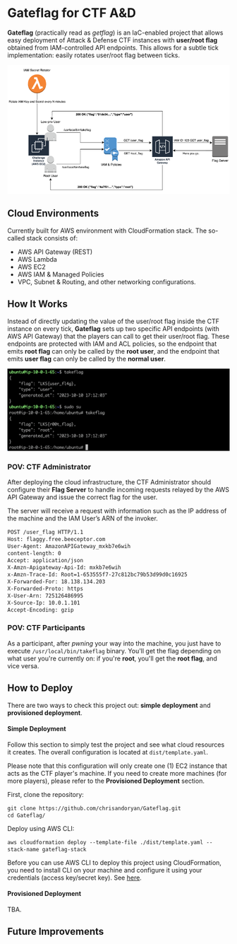 # Gateflag for CTF A&D
**Gateflag** (practically read as *getflag*) is an IaC-enabled project that allows easy deployment of Attack & Defense CTF instances with **user/root flag** obtained from IAM-controlled API endpoints. This allows for a subtle tick implementation: easily rotates user/root flag between ticks. 

![Getflag Diagram](./documentation/gateflag_overview.png "Overview of Getflag Project")

## Cloud Environments
Currently built for AWS environment with CloudFormation stack. The so-called stack consists of:
- AWS API Gateway (REST)
- AWS Lambda
- AWS EC2
- AWS IAM & Managed Policies
- VPC, Subnet & Routing, and other networking configurations.

## How It Works
Instead of directly updating the value of the user/root flag inside the CTF instance on every tick, **Gateflag** sets up two specific API endpoints (with AWS API Gateway) that the players can call to get their user/root flag. These endpoints are protected with IAM and ACL policies, so the endpoint that emits **root flag** can only be called by the **root user**, and the endpoint that emits **user flag** can only be called by the **normal user**.

![Takeflag Binary](./documentation/takeflag_binary.png "When You Get Flag in Gateflag")

### POV: CTF Administrator
After deploying the cloud infrastructure, the CTF Administrator should configure their **Flag Server** to handle incoming requests relayed by the AWS API Gateway and issue the correct flag for the user. 

The server will receive a request with information such as the IP address of the machine and the IAM User’s ARN of the invoker.
```
POST /user_flag HTTP/1.1
Host: flaggy.free.beeceptor.com
User-Agent: AmazonAPIGateway_mxkb7e6wih
content-length: 0
Accept: application/json
X-Amzn-Apigateway-Api-Id: mxkb7e6wih
x-Amzn-Trace-Id: Root=1-653555f7-27c812bc79b53d99d0c16925
X-Forwarded-For: 18.138.134.203
X-Forwarded-Proto: https
X-User-Arn: 725126486995
X-Source-Ip: 10.0.1.101
Accept-Encoding: gzip
```

### POV: CTF Participants
As a participant, after *pwning* your way into the machine, you just have to execute `/usr/local/bin/takeflag` binary. You'll get the flag depending on what user you're currently on: if you're **root**, you'll get the **root flag**, and vice versa.

## How to Deploy
There are two ways to check this project out: **simple deployment** and **provisioned deployment**.

#### Simple Deployment
Follow this section to simply test the project and see what cloud resources it creates. The overall configuration is located at `dist/template.yaml`. 

Please note that this configuration will only create one (1) EC2 instance that acts as the CTF player's machine. If you need to create more machines (for more players), please refer to the **Provisioned Deployment** section.

First, clone the repository:
```
git clone https://github.com/chrisandoryan/Gateflag.git
cd Gateflag/
```
Deploy using AWS CLI:
```
aws cloudformation deploy --template-file ./dist/template.yaml --stack-name gateflag-stack
```
Before you can use AWS CLI to deploy this project using CloudFormation, you need to install CLI on your machine and configure it using your credentials (access key/secret key). See [here](https://docs.aws.amazon.com/cli/latest/userguide/getting-started-install.html).

#### Provisioned Deployment
TBA.

## Future Improvements

